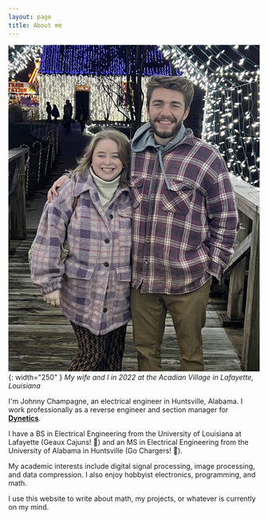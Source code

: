 ```yaml
---
layout: page
title: About me
---
```

![Me](/assets/about/me2.jpg){: width="250" }
*My wife and I in 2022 at the Acadian Village in Lafayette, Louisiana*


I'm Johnny Champagne, an electrical engineer in Huntsville, Alabama. I work professionally as a reverse engineer and section manager for **[Dynetics](https://www.dynetics.com/)**.

  
I have a BS in Electrical Engineering from the University of Louisiana at Lafayette (Geaux Cajuns! 🤟) and an MS in Electrical Engineering from the University of Alabama in Huntsville (Go Chargers! 🐎).


My academic interests include digital signal processing, image processing, and data compression. I also enjoy hobbyist electronics, programming, and math.


I use this website to write about math, my projects, or whatever is currently on my mind.
